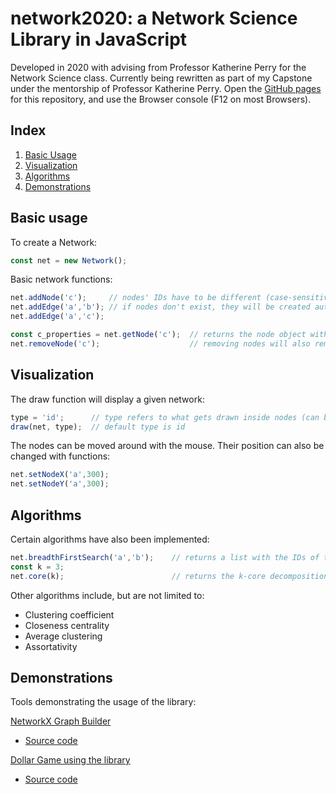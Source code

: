 # network2020: a Network Science Library in JavaScript

Developed in 2020 with advising from Professor Katherine Perry for the Network Science class.
Currently being rewritten as part of my Capstone under the mentorship of Professor Katherine Perry.
Open the [GitHub pages](https://rodigu.github.io/network2020/) for this repository, and use the Browser console (F12 on most Browsers).

## Index
1. [Basic Usage](#basic-usage)
2. [Visualization](#visualization)
3. [Algorithms](#algorithms)
4. [Demonstrations](#demonstrations)

## Basic usage

To create a Network:
```js
const net = new Network();
```

Basic network functions:
```js
net.addNode('c');     // nodes' IDs have to be different (case-sensitive), names can repeat
net.addEdge('a','b'); // if nodes don't exist, they will be created automatically
net.addEdge('a','c');

const c_properties = net.getNode('c');  // returns the node object with the specified ID
net.removeNode('c');                    // removing nodes will also remove all edges associated with it
```

## Visualization
The draw function will display a given network:
```js
type = 'id';      // type refers to what gets drawn inside nodes (can be 'id' or 'weight')
draw(net, type);  // default type is id
```
The nodes can be moved around with the mouse. Their position can also be changed with functions:
```js
net.setNodeX('a',300);
net.setNodeY('a',300);
```

## Algorithms
Certain algorithms have also been implemented:
```js
net.breadthFirstSearch('a','b');    // returns a list with the IDs of the nodes in the path from 'a' to 'b'
const k = 3;
net.core(k);                        // returns the k-core decomposition of the network
```
Other algorithms include, but are not limited to:
- Clustering coefficient
- Closeness centrality
- Average clustering
- Assortativity

## Demonstrations
Tools demonstrating the usage of the library:

[NetworkX Graph Builder](https://rodigu.github.io/nxtool/)
- [Source code](https://github.com/rodigu/nxtool)

[Dollar Game using the library](https://rmorais.itch.io/a-monstrous-constelation)
- [Source code](https://github.com/rodigu/monster-constelations)
